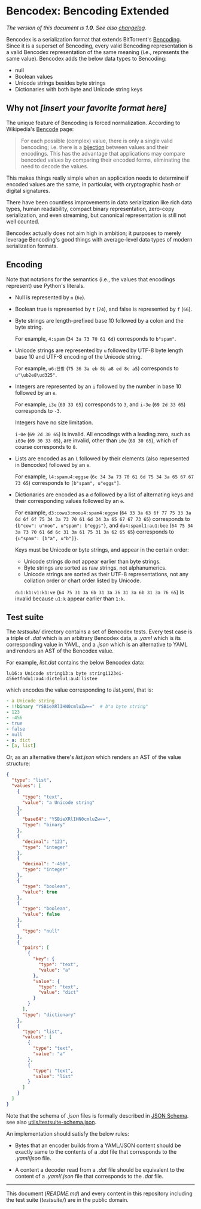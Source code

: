 Bencodex: Bencoding Extended
============================

*The version of this document is **1.0**.  See also [changelog].*

Bencodex is a serialization format that extends BitTorrent's [Bencoding].
Since it is a superset of Bencoding, every valid Bencoding representation is
a valid Bencodex representation of the same meaning (i.e., represents the same
value).  Bencodex adds the below data types to Bencoding:

 -  null
 -  Boolean values
 -  Unicode strings besides byte strings
 -  Dictionaries with both byte and Unicode string keys

[Bencoding]: http://www.bittorrent.org/beps/bep_0003.html#bencoding
[changelog]: ./CHANGES.md


Why not *[insert your favorite format here]*
--------------------------------------------

The unique feature of Bencoding is forced normalization.
According to Wikipedia's [Bencode] page:

> For each possible (complex) value, there is only a single valid bencoding;
> i.e. there is a [bijection] between values and their encodings.
> This has the advantage that applications may compare bencoded values by
> comparing their encoded forms, eliminating the need to decode the values.

This makes things really simple when an application needs to determine
if encoded values are the same, in particular, with cryptographic hash or
digital signatures.

There have been countless improvements in data serialization like
rich data types, human readability, compact binary representation,
zero-copy serialization, and even streaming, but canonical representation
is still not well counted.

Bencodex actually does not aim high in ambition; it purposes to merely
leverage Bencoding's good things with average-level data types of modern
serialization formats.

[Bencode]: https://en.wikipedia.org/wiki/Bencode#Features_&_drawbacks
[bijection]: https://en.wikipedia.org/wiki/Bijection


Encoding
--------

Note that notations for the semantics (i.e., the values that encodings
represent) use Python's literals.

 -  Null is represented by `n` (`6e`).

 -  Boolean true is represented by `t` (`74`),
    and false is represented by `f` (`66`).

 -  Byte strings are length-prefixed base 10 followed by a colon and
    the byte string.

    For example, `4:spam` (`34 3a 73 70 61 6d`) corresponds to `b"spam"`.

 -  Unicode strings are represented by `u` followed by UTF-8 byte length
    base 10 and UTF-8 encoding of the Unicode string.

    For example, `u6:단팥` (`75 36 3a eb 8b a8 ed 8c a5`) corresponds to
    `u"\ub2e8\ud325"`.

 -  Integers are represented by an `i` followed by the number in base 10
    followed by an `e`.

    For example, `i3e` (`69 33 65`) corresponds to `3`,
    and `i-3e` (`69 2d 33 65`) corresponds to `-3`.

    Integers have no size limitation.

    `i-0e` (`69 2d 30 65`) is invalid.  All encodings with a leading zero,
    such as `i03e` (`69 30 33 65`), are invalid, other than `i0e` (`69 30 65`),
    which of course corresponds to `0`.

 -  Lists are encoded as an `l` followed by their elements (also represented in
    Bencodex) followed by an `e`.

    For example, `l4:spamu4:eggse` (`6c 34 3a 73 70 61 6d 75 34 3a 65 67 67 73
    65`) corresponds to `[b"spam", u"eggs"]`.

 -  Dictionaries are encoded as a `d` followed by a list of alternating keys
    and their corresponding values followed by an `e`.

    For example, `d3:cowu3:moou4:spam4:eggse` (`64 33 3a 63 6f 77 75 33 3a 6d
    6f 6f 75 34 3a 73 70 61 6d 34 3a 65 67 67 73 65`) corresponds to
    `{b"cow": u"moo", u"spam": b"eggs"}`, and `du4:spaml1:au1:bee` (`64 75 34
    3a 73 70 61 6d 6c 31 3a 61 75 31 3a 62 65 65`) corresponds to
    `{u"spam": [b"a", u"b"]}`.

    Keys must be Unicode or byte strings, and appear in the certain order:

     -  Unicode strings do not appear earlier than byte strings.
     -  Byte strings are sorted as raw strings, not alphanumerics.
     -  Unicode strings are sorted as their UTF-8 representations,
        not any collation order or chart order listed by Unicode.

    `du1:k1:v1:k1:ve` (`64 75 31 3a 6b 31 3a 76 31 3a 6b 31 3a 76 65`) is
    invalid because `u1:k` appear earlier than `1:k`.


Test suite
----------

The *testsuite/* directory contains a set of Bencodex tests.  Every test case
is a triple of *.dat* which is an arbitrary Bencodex data, a *.yaml* which
is its corresponding value in YAML, and a *.json* which is an alternative to
YAML and renders an AST of the Bencodex value.

For example, *list.dat* contains the below Bencodex data:

~~~~ bencodex
lu16:a Unicode string13:a byte stringi123ei-456etfndu1:au4:dictelu1:au4:listee
~~~~

which encodes the value corresponding to *list.yaml*, that is:

~~~~ yaml
- a Unicode string
- !!binary "YSBieXRlIHN0cmluZw=="  # b"a byte string"
- 123
- -456
- true
- false
- null
- a: dict
- [a, list]
~~~~

Or, as an alternative there's *list.json* which renders an AST of the value
structure:

~~~~ json
{
  "type": "list",
  "values": [
    {
      "type": "text",
      "value": "a Unicode string"
    },
    {
      "base64": "YSBieXRlIHN0cmluZw==",
      "type": "binary"
    },
    {
      "decimal": "123",
      "type": "integer"
    },
    {
      "decimal": "-456",
      "type": "integer"
    },
    {
      "type": "boolean",
      "value": true
    },
    {
      "type": "boolean",
      "value": false
    },
    {
      "type": "null"
    },
    {
      "pairs": [
        {
          "key": {
            "type": "text",
            "value": "a"
          },
          "value": {
            "type": "text",
            "value": "dict"
          }
        }
      ],
      "type": "dictionary"
    },
    {
      "type": "list",
      "values": [
        {
          "type": "text",
          "value": "a"
        },
        {
          "type": "text",
          "value": "list"
        }
      ]
    }
  ]
}
~~~~

Note that the schema of *.json* files is formally described in [JSON Schema].
see also [utils/testsuite-schema.json](./utils/testsuite-schema.json).

An implementation should satisfy the below rules:

 -  Bytes that an encoder builds from a YAML/JSON content should be exactly
    same to the contents of a *.dat* file that corresponds to
    the *.yaml*/*json* file.

 -  A content a decoder read from a *.dat* file should be equivalent to
    the content of a *.yaml*/*.json* file that corresponds to the *.dat* file.

[JSON Schema]: https://json-schema.org/


----

This document (*README.md*) and every content in this repository including
the test suite (*testsuite/*) are in the public domain.
